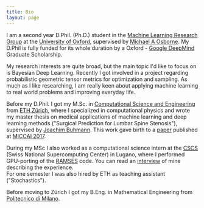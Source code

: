 ```yaml
---
title: Bio
layout: page
---
```


I am a second year D.Phil. (Ph.D.) student in the [Machine Learning Research Group](http://www.robots.ox.ac.uk/~parg/)
at the [University of Oxford](http://www.ox.ac.uk/), supervised by [Michael A Osborne](http://www.robots.ox.ac.uk/~mosb/). My D.Phil is fully funded for its whole duration by a Oxford - [Google DeepMind](https://deepmind.com/) Graduate Scholarship.

My research interests are quite broad, but the main topic I'd like to focus on is Bayesian Deep Learning. Recently I got involved in a project regarding probabilistic geometric tensor metrics for optimization and sampling. As much as I like researching, I am really keen about applying machine learning to real world problems and improving everyday life.

Before my D.Phil. I got my M.Sc. in [Computational Science and Engineering](http://www.rw.ethz.ch/) from [ETH Zürich](https://www.ethz.ch/en.html), where I specialized in computational physics and wrote my master thesis on medical applications of machine learning and deep learning methods ("Surgical Prediction for Lumbar Spine Stenosis"), supervised by [Joachim Buhmann](http://www.ise.inf.ethz.ch/). This work gave birth to a [paper](https://arxiv.org/abs/1703.07137) published at [MICCAI 2017](http://www.miccai2017.org/).

During my MSc I also worked as a computational science intern at the [CSCS](http://www.cscs.ch/) (Swiss National Supercomputing Center) in Lugano, where I performed GPU-porting of the [RAMSES](http://www.ics.uzh.ch/~teyssier/ramses/RAMSES.html) code. You can read an [interview](http://www.cscs.ch/index.php?id=1528) of mine describing the experience.  
For one semester I was also hired by ETH as teaching assistant ("Stochastics").

Before moving to Zürich I got my B.Eng. in Mathematical Engineering from [Politecnico di Milano](http://www.polimi.it/en/home/).
